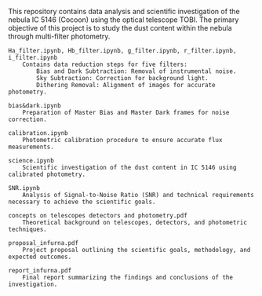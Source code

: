 This repository contains data analysis and scientific investigation of the nebula IC 5146 (Cocoon) using the optical telescope TOBI. The primary objective of this project is to study the dust content within the nebula through multi-filter photometry.

    Ha_filter.ipynb, Hb_filter.ipynb, g_filter.ipynb, r_filter.ipynb, i_filter.ipynb
        Contains data reduction steps for five filters:
            Bias and Dark Subtraction: Removal of instrumental noise.
            Sky Subtraction: Correction for background light.
            Dithering Removal: Alignment of images for accurate photometry.

    bias&dark.ipynb
        Preparation of Master Bias and Master Dark frames for noise correction.

    calibration.ipynb
        Photometric calibration procedure to ensure accurate flux measurements.

    science.ipynb
        Scientific investigation of the dust content in IC 5146 using calibrated photometry.

    SNR.ipynb
        Analysis of Signal-to-Noise Ratio (SNR) and technical requirements necessary to achieve the scientific goals.

    concepts on telescopes detectors and photometry.pdf
        Theoretical background on telescopes, detectors, and photometric techniques.

    proposal_infurna.pdf
        Project proposal outlining the scientific goals, methodology, and expected outcomes.

    report_infurna.pdf
        Final report summarizing the findings and conclusions of the investigation.
